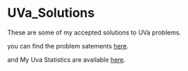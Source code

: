# UVa_Solutions
These are some of my accepted solutions to UVa problems.

you can find the problem satements [here](https://uhunt.onlinejudge.org/).

and My Uva Statistics are available [here](https://uhunt.onlinejudge.org/id/917738).
